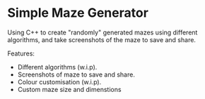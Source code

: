 # Simple Maze Generator

Using C++ to create "randomly" generated mazes using different algorithms, and take screenshots of the maze to save and share.

Features:

- Different algorithms (w.i.p).
- Screenshots of maze to save and share.
- Colour customisation (w.i.p).
- Custom maze size and dimenstions
